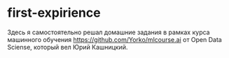 # first-expirience 
Здесь я самостоятельно решал домашние задания в рамках курса машинного обучения https://github.com/Yorko/mlcourse.ai от Open Data Sciense, который вел Юрий Кашницкий. 
